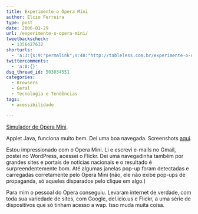 ```yaml
---
title: Experimente o Opera Mini
author: Elcio Ferreira
type: post
date: 2006-01-29
url: /experimente-o-opera-mini/
tweetbackscheck:
  - 1356427632
shorturls:
  - 'a:3:{s:9:"permalink";s:48:"http://tableless.com.br/experimente-o-opera-mini";s:7:"tinyurl";s:26:"http://tinyurl.com/3u3v98p";s:4:"isgd";s:19:"http://is.gd/MYkUvQ";}'
twittercomments:
  - 'a:0:{}'
dsq_thread_id: 503034551
categories:
  - Browsers
  - Geral
  - Tecnologia e Tendências
tags:
  - acessibilidade

---
```

[Simulador de Opera Mini][1].

Applet Java, funciona muito bem. Dei uma boa navegada. Screenshots [aqui][2].

Estou impressionado com o Opera Mini. Li e escrevi e-mails no Gmail, postei no WordPress, acessei o Flickr. Dei uma navegadinha também por grandes sites e portais de notícias nacionais e o resultado é surpreendentemente bom. Até algumas janelas pop-up foram detectadas e carregadas corretamente pelo Opera Mini (não, ele não exibe pop-ups de propaganda, só aqueles disparados pelo clique em algo.)

Para mim o pessoal do Opera conseguiu. Levaram internet de verdade, com toda sua variedade de sites, com Google, del.icio.us e Flickr, a uma série de dispositivos que só tinham acesso a wap. Isso muda muita coisa.

 [1]: http://www.opera.com/products/mobile/operamini/demo.dml
 [2]: http://elcio.com.br/operamini/